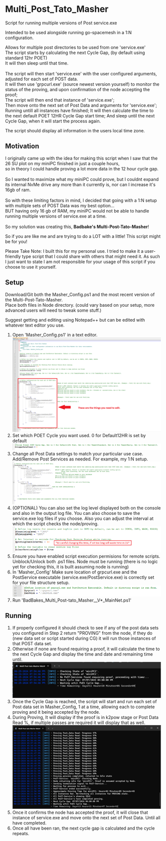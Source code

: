 # Multi_Post_Tato_Masher
 Script for running multiple versions of Post service.exe
 
 Intended to be used alongside running go-spacemesh in a 1:N configuration.
 
 Allows for multiple post directories to be used from one 'service.exe'<br>
 The script starts by calculating the next Cycle Gap, (by default using standard 12hr POET)<br>
 It will then sleep until that time.<br><br>
 The script will then start 'service.exe' with the user configured arguments, adjusted for each set of POST data.<br>
 It will then use 'grpcurl.exe' (source newest version yourself) to monitor the status of the proving, and upon confirmation of the node accepting the proof;<br>
 The script will then end that instance of 'service.exe';<br>
 Then move onto the next set of Post Data and arguments for 'service.exe';
 Running untill all instances have finished;
 It will then calculate the time to the next default POET 12HR Cycle Gap start time;
 And sleep until the next Cycle Gap, when it will start the process again.

 The script should display all information in the users local time zone. 

## Motivation
 I originally came up with the idea for making this script when I saw that the 26 SU plot on my miniPC finished in just a couple hours,<br>
 so in theory I could handle proving a lot more data in the 12 hour cycle gap.<br><br>
 So I wanted to maximize what my miniPC could prove, but I couldnt expand its internal NvMe drive any more than it currently is, nor can I increase it's 16gb of ram.<br><br>
 So with these limiting factors in mind, I decided that going with a 1:N setup with multiple sets of POST Data was my best option...<br>
 BUT having only 16 gb of RAM, my miniPC would not be able to handle running multiple versions of service.exe at a time.<br><br>
 So my solution was creating this, <b>Badbake's Multi-Post-Tato-Masher</b>! 

 So if you are like me and are trying to do a LOT with a little! This script might be for you!

Please Take Note: I built this for my personal use. I tried to make it a user-friendly type script that I could share with others that might need it. As such I just want to state I am not responsible for your usage of this script if you choose to use it yourself.

## Setup

 Download/Git both the Masher_Config.ps1 and the most recent version of the Multi-Post-Tato-Masher.<br>
 Place both files in Node directory. (could vary based on your setup, more advanced users will need to tweak some stuff.)<br>
 

Suggest getting and editing using Notepad++ but can be edited with whatever text editor you use.

 1) Open 'Masher_Config.ps1' in a text editor.
  ![Masher_Config](https://github.com/badbake/Multi-Post-Tato-Masher/blob/7aa70c90b84600bb9f934af74dc0d2ff917a903b/readme_content/masher_config.png)
 2) Set which POET Cycle you want used. 0 for Default12HR is set by default
  ![PoetPreset](https://github.com/badbake/Multi-Post-Tato-Masher/blob/c7ef6892557bc8f5d3c2353bb01e9b0b319b3775/readme_content/poet_preset.png)
 3) Change all Post Data settings to match your particular use case. Add/Remove Post Services as needed. For example, my 1:N setup.
  ![my_1N_masher_config](https://github.com/badbake/Multi-Post-Tato-Masher/blob/0f70d42c452c118ac428d06217cb6a29b3c9a792/readme_content/my_1N_masher_config.png)
 4) (OPTIONAL) You can also set the log level displayed both on the console and also in the output log file. You can also choose to save the service.exe log files if you choose. Also you can adjust the interval at which the script checks the node/proving.
  ![optional](https://github.com/badbake/Multi-Post-Tato-Masher/blob/623d47c7c96759fe7eb31c0978bd6405315df3b5/readme_content/optional.png)
 5) Ensure you have enabled script execution permisions for remote scripts. Unblock/Unlock both .ps1 files. Node must be running (there is no logic yet for checking this, it is built assuming node is running)
 6) In 'Masher_Config' Make sure location of grpcurl.exe and the PostService executable (service.exe/PostService.exe) is correctly set for your file structure setup.
  ![locations](https://github.com/badbake/Multi-Post-Tato-Masher/blob/623d47c7c96759fe7eb31c0978bd6405315df3b5/readme_content/locations.png)
 7) Run 'BadBakes_Multi_Post-tato_Masher__V*_MainNet.ps1'

## Running
 1) If properly configured it should check to see if any of the post data sets you configured in Step 2 return "PROVING" from the node, if they do (new data set or script started during CG) it will run those instances of that POST data set.
 2) Otherwise if none are found requiring a proof, it will calculate the time to the next Cycle Gap and display the time and date and remaining time until.
   ![running](https://github.com/badbake/Multi-Post-Tato-Masher/blob/3c72942f65ad28db33a48479876e091291507b9c/readme_content/running.png)
 4) Once the Cycle Gap is reached, the script will start and run each set of Post data set in Masher_Config, 1 at a time, allowing each to complete proving and it being accepted by the node.
 5) During Proving, It will display if the proof is in k2pow stage or Post Data Read %, if multiple passes are required it will display that as well.
   ![proving](https://github.com/badbake/Multi-Post-Tato-Masher/blob/6723569be620d84dc85ba65a172f78441c10daea/readme_content/proving.png)
 6) Once it confirms the node has accepted the proof, it will close that instance of service.exe and move onto the next set of Post Data. Until all have completed.
 7) Once all have been ran, the next cycle gap is calculated and the cycle repeats.

